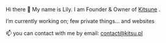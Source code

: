 Hi there 👋
My name is Lily. I am Founder & Owner of [Kitsune](https://kitsu.pl)
.

I’m currently working on;
few private things... and websites

📫 you can contact with me by email: contact@kitsu.pl

